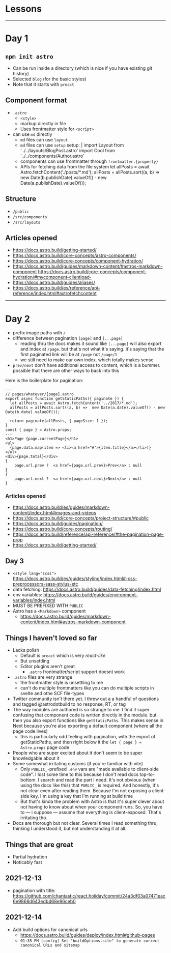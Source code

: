 # Lessons

---

# Day 1

## `npm init astro`

- Can be run inside a directory (which is nice if you have existing git history)
- Selected `blog` (for the basic styles)
- Note that it starts with `preact`

## Component format

- `.astro`
  - `<style>`
  - markup directly in file
  - Uses frontmatter style for `<script>`
- can use `md` directly
  - `md` files can use `layout`
  - `md` files can use `setup`
    setup: |
    import Layout from '../../layouts/BlogPost.astro'
    import Cool from '../../components/Author.astro'
  - components can use frontmatter through `frontmatter.{property}`
  - APIs for fetching data from the file system
    let allPosts = await Astro.fetchContent('./posts/\*.md');
    allPosts = allPosts.sort((a, b) => new Date(b.publishDate).valueOf() - new Date(a.publishDate).valueOf());

## Structure

- `/public`
- `/src/components`
- `/src/layouts`

## Articles opened

- https://docs.astro.build/getting-started/
- https://docs.astro.build/core-concepts/astro-components/
- https://docs.astro.build/core-concepts/component-hydration/
- https://docs.astro.build/guides/markdown-content/#astros-markdown-component
  https://docs.astro.build/core-concepts/component-hydration/#mycomponent-clientload-
- https://docs.astro.build/guides/aliases/
- https://docs.astro.build/es/reference/api-reference/index.html#astrofetchcontent

---

# Day 2

- prefix image paths with `/`
- difference between pagination `[page]` and `[...page]`
  - reading thru the docs makes it sound like `[...page]` will also export and index at `/page`. but that's not what it's saying. it's saying that the first paginated link will be at `/page` not `/page/1`
  - we still need to make our own index. which totally makes sense
- `prev/next` don't have additional access to content, which is a bummer. possible that there are other ways to back into this

Here is the boilerplate for pagination:

```astro
---
// pages/whatever/[page].astro
export async function getStaticPaths({ paginate }) {
  let allPosts = await Astro.fetchContent('../2017/*.md');
  allPosts = allPosts.sort((a, b) =>  new Date(a.date).valueOf() - new Date(b.date).valueOf());

  return paginate(allPosts, { pageSize: 1 });
}
const { page } = Astro.props;
---
<h1>Page {page.currentPage}</h1>
<ul>
  {page.data.map(item => <li><a href="#">{item.title}</a></li>)}
</ul>
<div>{page.total}</div>
{
	page.url.prev ?  <a href={page.url.prev}>Prev</a> : null
}
{
	page.url.next ?  <a href={page.url.next}>Next</a> : null
}
```

### Articles opened

- https://docs.astro.build/es/guides/markdown-content/index.html#images-and-videos
- https://docs.astro.build/core-concepts/project-structure/#public
- https://docs.astro.build/guides/pagination/
- https://docs.astro.build/core-concepts/routing/
- https://docs.astro.build/reference/api-reference/#the-pagination-page-prop
- https://docs.astro.build/getting-started/

## Day 3

- `<style lang="scss">`
  https://docs.astro.build/es/guides/styling/index.html#-css-preprocessors-sass-stylus-etc
- data fetching: https://docs.astro.build/guides/data-fetching/index.html
- env variables: https://docs.astro.build/guides/environment-variables/index.html
- MUST BE PREFIXED WITH `PUBLIC`
- Astro has a `<Markdown>` component
  - https://docs.astro.build/guides/markdown-content/index.html#astros-markdown-component

## Things I haven't loved so far

- Lacks polish
  - Default is `preact` which is very *react-like*
  - But unsettling
  - Editor plugins aren't great
    - `.astro` frontmatter/script support doesnt work
- `.astro` files are very strange
  - the frontmatter style is unsettling to me
  - can't do multiple frontmatters like you can do multiple scripts in svelte and othe SCF file-types
- Twitter community isn't there yet. I threw out a a handful of questions and tagged @astrodotbuild to no response, RT, or tag
- The way modules are authored is so strange to me. I find it super confusing that component code is written directly in the module. but then you also export functions like `getStaticPaths`. This makes sense in Next because you're also exporting a default component (where all the page code lives)
  - this is particularly odd feeling with pagination, with the export of getStaticPaths, and then right below it the `let { page } = Astro.props` page code
- People who are super excited about it don't seem to be super knowledgable about it
- Some somewhat irritating customs (if you're familiar with vite)
  - Only `PUBLIC_`-prefixed `.env` vars are "made available to client-side code". I lost some time to this because I don't read docs top-to-bottom. I search and read the part I need. It's not obvious (when using the docs like this) that `PUBLIC_` is required. And honestly, it's not clear even after reading them. Because I'm not exposing a client-side key. I'm using a key that I'm running at build time
  - But that's kinda the problem with Astro is that it's super clever about not having to know about when your component runs. So, you have to — i suppose — assume that everything is client-exposed. That's irritating tho.
- Docs are thorough but not clear. Several times I read something thru, thinking I understood it, but not understanding it at all.

## Things that are great
- Partial hydration
- Noticably fast

## 2021-12-13

- pagination with title: https://github.com/chantastic/react.holiday/commit/24a3df03a07471eac6e9868d643edb468e96ceb0

## 2021-12-14

- Add build options for canonical urls
  - https://docs.astro.build/guides/deploy/index.html#github-pages
  - `01:35 PM [config] Set "buildOptions.site" to generate correct canonical URLs and sitemap`
